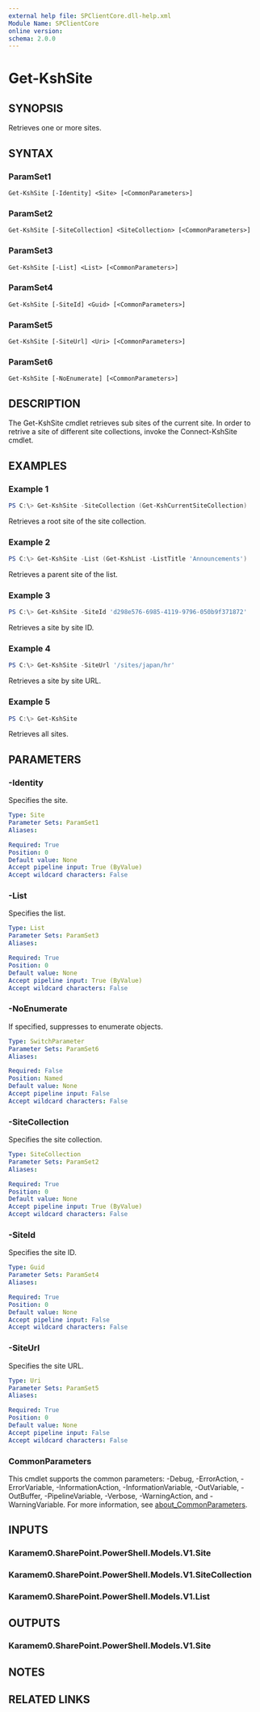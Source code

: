 ```yaml
---
external help file: SPClientCore.dll-help.xml
Module Name: SPClientCore
online version:
schema: 2.0.0
---
```


# Get-KshSite

## SYNOPSIS
Retrieves one or more sites.

## SYNTAX

### ParamSet1
```
Get-KshSite [-Identity] <Site> [<CommonParameters>]
```

### ParamSet2
```
Get-KshSite [-SiteCollection] <SiteCollection> [<CommonParameters>]
```

### ParamSet3
```
Get-KshSite [-List] <List> [<CommonParameters>]
```

### ParamSet4
```
Get-KshSite [-SiteId] <Guid> [<CommonParameters>]
```

### ParamSet5
```
Get-KshSite [-SiteUrl] <Uri> [<CommonParameters>]
```

### ParamSet6
```
Get-KshSite [-NoEnumerate] [<CommonParameters>]
```

## DESCRIPTION
The Get-KshSite cmdlet retrieves sub sites of the current site.
In order to retrive a site of different site collections, invoke the Connect-KshSite cmdlet.

## EXAMPLES

### Example 1
```powershell
PS C:\> Get-KshSite -SiteCollection (Get-KshCurrentSiteCollection)
```

Retrieves a root site of the site collection.

### Example 2
```powershell
PS C:\> Get-KshSite -List (Get-KshList -ListTitle 'Announcements')
```

Retrieves a parent site of the list.

### Example 3
```powershell
PS C:\> Get-KshSite -SiteId 'd298e576-6985-4119-9796-050b9f371872'
```

Retrieves a site by site ID.

### Example 4
```powershell
PS C:\> Get-KshSite -SiteUrl '/sites/japan/hr'
```

Retrieves a site by site URL.

### Example 5
```powershell
PS C:\> Get-KshSite
```

Retrieves all sites.

## PARAMETERS

### -Identity
Specifies the site.

```yaml
Type: Site
Parameter Sets: ParamSet1
Aliases:

Required: True
Position: 0
Default value: None
Accept pipeline input: True (ByValue)
Accept wildcard characters: False
```

### -List
Specifies the list.

```yaml
Type: List
Parameter Sets: ParamSet3
Aliases:

Required: True
Position: 0
Default value: None
Accept pipeline input: True (ByValue)
Accept wildcard characters: False
```

### -NoEnumerate
If specified, suppresses to enumerate objects.

```yaml
Type: SwitchParameter
Parameter Sets: ParamSet6
Aliases:

Required: False
Position: Named
Default value: None
Accept pipeline input: False
Accept wildcard characters: False
```

### -SiteCollection
Specifies the site collection.

```yaml
Type: SiteCollection
Parameter Sets: ParamSet2
Aliases:

Required: True
Position: 0
Default value: None
Accept pipeline input: True (ByValue)
Accept wildcard characters: False
```

### -SiteId
Specifies the site ID.

```yaml
Type: Guid
Parameter Sets: ParamSet4
Aliases:

Required: True
Position: 0
Default value: None
Accept pipeline input: False
Accept wildcard characters: False
```

### -SiteUrl
Specifies the site URL.

```yaml
Type: Uri
Parameter Sets: ParamSet5
Aliases:

Required: True
Position: 0
Default value: None
Accept pipeline input: False
Accept wildcard characters: False
```

### CommonParameters
This cmdlet supports the common parameters: -Debug, -ErrorAction, -ErrorVariable, -InformationAction, -InformationVariable, -OutVariable, -OutBuffer, -PipelineVariable, -Verbose, -WarningAction, and -WarningVariable. For more information, see [about_CommonParameters](http://go.microsoft.com/fwlink/?LinkID=113216).

## INPUTS

### Karamem0.SharePoint.PowerShell.Models.V1.Site
### Karamem0.SharePoint.PowerShell.Models.V1.SiteCollection
### Karamem0.SharePoint.PowerShell.Models.V1.List

## OUTPUTS

### Karamem0.SharePoint.PowerShell.Models.V1.Site

## NOTES

## RELATED LINKS
